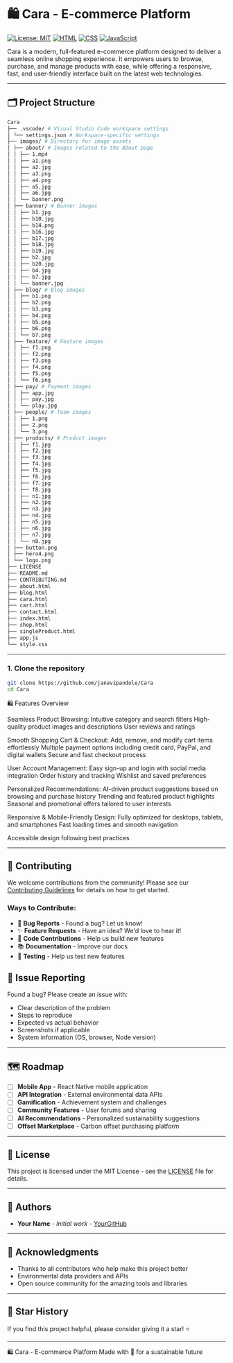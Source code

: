 # 🛍️ Cara - E-commerce Platform

[![License: MIT](https://img.shields.io/badge/License-MIT-yellow.svg)](https://opensource.org/licenses/MIT)
[![HTML](https://img.shields.io/badge/HTML5-E34F26.svg?&logo=html5&logoColor=white)](https://developer.mozilla.org/en-US/docs/Web/HTML)
[![CSS](https://img.shields.io/badge/CSS3-1572B6.svg?&logo=css3&logoColor=white)](https://developer.mozilla.org/en-US/docs/Web/CSS)
[![JavaScript](https://img.shields.io/badge/JavaScript-F7DF1E.svg?&logo=javascript&logoColor=black)](https://developer.mozilla.org/en-US/docs/Web/JavaScript)


Cara is a modern, full-featured e-commerce platform designed to deliver a seamless online shopping experience. It empowers users to browse, purchase, and manage products with ease, while offering a responsive, fast, and user-friendly interface built on the latest web technologies.

---

## 🗂️ Project Structure

```bash
Cara
├── .vscode/ # Visual Studio Code workspace settings
│ └── settings.json # Workspace-specific settings
├── images/ # Directory for image assets
│ ├── about/ # Images related to the About page
│ │ ├── 1.mp4
│ │ ├── a1.png
│ │ ├── a2.jpg
│ │ ├── a3.png
│ │ ├── a4.png
│ │ ├── a5.jpg
│ │ ├── a6.jpg
│ │ └── banner.png
│ ├── banner/ # Banner images
│ │ ├── b1.jpg
│ │ ├── b10.jpg
│ │ ├── b14.png
│ │ ├── b16.jpg
│ │ ├── b17.jpg
│ │ ├── b18.jpg
│ │ ├── b19.jpg
│ │ ├── b2.jpg
│ │ ├── b20.jpg
│ │ ├── b4.jpg
│ │ ├── b7.jpg
│ │ └── banner.jpg
│ ├── blog/ # Blog images
│ │ ├── b1.png
│ │ ├── b2.png
│ │ ├── b3.png
│ │ ├── b4.png
│ │ ├── b5.png
│ │ ├── b6.png
│ │ └── b7.png
│ ├── feature/ # Feature images
│ │ ├── f1.png
│ │ ├── f2.png
│ │ ├── f3.png
│ │ ├── f4.png
│ │ ├── f5.png
│ │ └── f6.png
│ ├── pay/ # Payment images
│ │ ├── app.jpg
│ │ ├── pay.jpg
│ │ └── play.jpg
│ ├── people/ # Team images
│ │ ├── 1.png
│ │ ├── 2.png
│ │ └── 3.png
│ ├── products/ # Product images
│ │ ├── f1.jpg
│ │ ├── f2.jpg
│ │ ├── f3.jpg
│ │ ├── f4.jpg
│ │ ├── f5.jpg
│ │ ├── f6.jpg
│ │ ├── f7.jpg
│ │ ├── f8.jpg
│ │ ├── n1.jpg
│ │ ├── n2.jpg
│ │ ├── n3.jpg
│ │ ├── n4.jpg
│ │ ├── n5.jpg
│ │ ├── n6.jpg
│ │ ├── n7.jpg
│ │ └── n8.jpg
│ ├── button.png
│ ├── hero4.png
│ └── logo.png
├── LICENSE
├── README.md
├── CONTRIBUTING.md
├── about.html
├── blog.html
├── cara.html
├── cart.html
├── contact.html
├── index.html
├── shop.html
├── singleProduct.html
├── app.js
└── style.css
```
---


### 1. Clone the repository
```bash
git clone https://github.com/janavipandole/Cara
cd Cara
```

🛍️ Features Overview

Seamless Product Browsing:
Intuitive category and search filters
High-quality product images and descriptions
User reviews and ratings

Smooth Shopping Cart & Checkout:
Add, remove, and modify cart items effortlessly
Multiple payment options including credit card, PayPal, and digital wallets
Secure and fast checkout process

User Account Management:
Easy sign-up and login with social media integration
Order history and tracking
Wishlist and saved preferences

Personalized Recommendations:
AI-driven product suggestions based on browsing and purchase history
Trending and featured product highlights
Seasonal and promotional offers tailored to user interests

Responsive & Mobile-Friendly Design:
Fully optimized for desktops, tablets, and smartphones
Fast loading times and smooth navigation

Accessible design following best practices

---

## 🤝 Contributing

We welcome contributions from the community! Please see our [Contributing Guidelines](CONTRIBUTING.md) for details on how to get started.

### Ways to Contribute:
- 🐛 **Bug Reports** - Found a bug? Let us know!
- ✨ **Feature Requests** - Have an idea? We'd love to hear it!
- 🔧 **Code Contributions** - Help us build new features
- 📚 **Documentation** - Improve our docs
- 🧪 **Testing** - Help us test new features

## 🐛 Issue Reporting

Found a bug? Please create an issue with:
- Clear description of the problem
- Steps to reproduce
- Expected vs actual behavior
- Screenshots if applicable
- System information (OS, browser, Node version)

---

## 🗺️ Roadmap

- [ ] **Mobile App** - React Native mobile application
- [ ] **API Integration** - External environmental data APIs
- [ ] **Gamification** - Achievement system and challenges
- [ ] **Community Features** - User forums and sharing
- [ ] **AI Recommendations** - Personalized sustainability suggestions
- [ ] **Offset Marketplace** - Carbon offset purchasing platform

---

## 📄 License

This project is licensed under the MIT License - see the [LICENSE](LICENSE) file for details.

---

## 👥 Authors

- **Your Name** - *Initial work* - [YourGitHub](https://github.com/janavipandole)

---

## 🙏 Acknowledgments

- Thanks to all contributors who help make this project better
- Environmental data providers and APIs
- Open source community for the amazing tools and libraries

---


## 🌟 Star History

If you find this project helpful, please consider giving it a star! ⭐

---

🛍️ Cara - E-commerce Platform
Made with 💚 for a sustainable future

